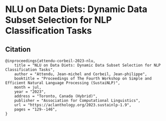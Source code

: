 # NLU on Data Diets: Dynamic Data Subset Selection for NLP Classification Tasks

## Citation

    @inproceedings{attendu-corbeil-2023-nlu,
        title = "NLU on Data Diets: Dynamic Data Subset Selection for NLP Classification Tasks",
        author = "Attendu, Jean-michel and Corbeil, Jean-philippe",
        booktitle = "Proceedings of The Fourth Workshop on Simple and Efficient Natural Language Processing (SustaiNLP)",
        month = jul,
        year = "2023",
        address = "Toronto, Canada (Hybrid)",
        publisher = "Association for Computational Linguistics",
        url = "https://aclanthology.org/2023.sustainlp-1.9",
        pages = "129--146",
    }
